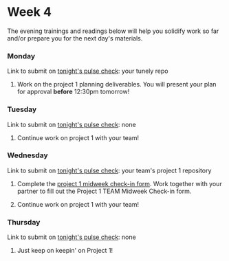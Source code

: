 # Week 4

The evening trainings and readings below will help you solidify work so far and/or prepare you for the next day's materials.


### Monday

Link to submit on [tonight's pulse check](https://docs.google.com/forms/d/e/1FAIpQLScicQdZtf2JLFw4O-u618YhNeaJ7sJXVN36ybzO7pnaV359QA/viewform?usp=sf_link): your tunely repo

1. Work on the project 1 planning deliverables. You will present your plan for approval **before** 12:30pm tomorrow!

### Tuesday

Link to submit on [tonight's pulse check](https://docs.google.com/forms/d/e/1FAIpQLScicQdZtf2JLFw4O-u618YhNeaJ7sJXVN36ybzO7pnaV359QA/viewform?usp=sf_link): none

1. Continue work on project 1 with your team!

### Wednesday

Link to submit on [tonight's pulse check](https://docs.google.com/forms/d/e/1FAIpQLScicQdZtf2JLFw4O-u618YhNeaJ7sJXVN36ybzO7pnaV359QA/viewform?usp=sf_link): your team's project 1 repository

1. Complete the [project 1 midweek check-in form](https://docs.google.com/forms/d/e/1FAIpQLSec8-PV6Gd1ULg5T-tv1DKkxi0pMvCxyWsyoDy1Z60nMZnefg/viewform?usp=sf_link).   Work together with your partner to fill out the Project 1 TEAM Midweek Check-in form.

2. Continue work on project 1 with your team!



### Thursday

Link to submit on [tonight's pulse check](https://docs.google.com/forms/d/e/1FAIpQLScicQdZtf2JLFw4O-u618YhNeaJ7sJXVN36ybzO7pnaV359QA/viewform?usp=sf_link): none

1. Just keep on keepin' on Project 1!
<!--

### Weekend

link to submit on [tonight's pulse check](https://docs.google.com/forms/d/e/1FAIpQLScicQdZtf2JLFw4O-u618YhNeaJ7sJXVN36ybzO7pnaV359QA/viewform?usp=sf_link): none


-->
